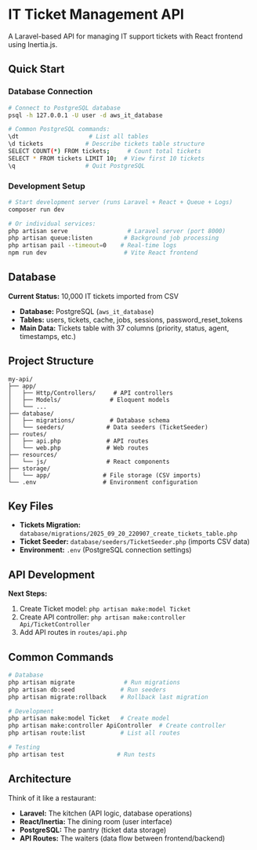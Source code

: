 # IT Ticket Management API

A Laravel-based API for managing IT support tickets with React frontend using Inertia.js.

## Quick Start

### Database Connection
```bash
# Connect to PostgreSQL database
psql -h 127.0.0.1 -U user -d aws_it_database

# Common PostgreSQL commands:
\dt                    # List all tables
\d tickets            # Describe tickets table structure
SELECT COUNT(*) FROM tickets;     # Count total tickets
SELECT * FROM tickets LIMIT 10;  # View first 10 tickets
\q                    # Quit PostgreSQL
```

### Development Setup
```bash
# Start development server (runs Laravel + React + Queue + Logs)
composer run dev

# Or individual services:
php artisan serve                 # Laravel server (port 8000)
php artisan queue:listen         # Background job processing
php artisan pail --timeout=0    # Real-time logs
npm run dev                      # Vite React frontend
```

## Database

**Current Status:** 10,000 IT tickets imported from CSV
- **Database:** PostgreSQL (`aws_it_database`)
- **Tables:** users, tickets, cache, jobs, sessions, password_reset_tokens
- **Main Data:** Tickets table with 37 columns (priority, status, agent, timestamps, etc.)

## Project Structure

```
my-api/
├── app/
│   ├── Http/Controllers/     # API controllers
│   ├── Models/              # Eloquent models
│   └── ...
├── database/
│   ├── migrations/          # Database schema
│   └── seeders/            # Data seeders (TicketSeeder)
├── routes/
│   ├── api.php             # API routes
│   └── web.php             # Web routes
├── resources/
│   └── js/                 # React components
├── storage/
│   └── app/               # File storage (CSV imports)
└── .env                   # Environment configuration
```

## Key Files

- **Tickets Migration:** `database/migrations/2025_09_20_220907_create_tickets_table.php`
- **Ticket Seeder:** `database/seeders/TicketSeeder.php` (imports CSV data)
- **Environment:** `.env` (PostgreSQL connection settings)

## API Development

**Next Steps:**
1. Create Ticket model: `php artisan make:model Ticket`
2. Create API controller: `php artisan make:controller Api/TicketController`
3. Add API routes in `routes/api.php`

## Common Commands

```bash
# Database
php artisan migrate              # Run migrations
php artisan db:seed             # Run seeders
php artisan migrate:rollback    # Rollback last migration

# Development
php artisan make:model Ticket   # Create model
php artisan make:controller ApiController  # Create controller
php artisan route:list          # List all routes

# Testing
php artisan test               # Run tests
```

## Architecture

Think of it like a restaurant:
- **Laravel:** The kitchen (API logic, database operations)
- **React/Inertia:** The dining room (user interface)
- **PostgreSQL:** The pantry (ticket data storage)
- **API Routes:** The waiters (data flow between frontend/backend)

